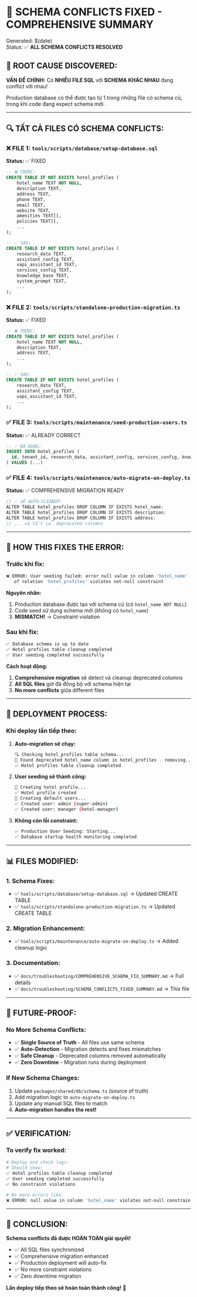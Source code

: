 # 🔧 SCHEMA CONFLICTS FIXED - COMPREHENSIVE SUMMARY

Generated: $(date)  
Status: ✅ **ALL SCHEMA CONFLICTS RESOLVED**

## 🚨 **ROOT CAUSE DISCOVERED:**

**VẤN ĐỀ CHÍNH:** Có **NHIỀU FILE SQL** với **SCHEMA KHÁC NHAU** đang conflict với nhau!

Production database có thể được tạo từ 1 trong những file có schema cũ, trong khi code đang expect schema mới.

---

## 🔍 **TẤT CẢ FILES CÓ SCHEMA CONFLICTS:**

### ❌ **FILE 1: `tools/scripts/database/setup-database.sql`**

**Status:** ✅ FIXED

```sql
-- ❌ TRƯỚC:
CREATE TABLE IF NOT EXISTS hotel_profiles (
    hotel_name TEXT NOT NULL,
    description TEXT,
    address TEXT,
    phone TEXT,
    email TEXT,
    website TEXT,
    amenities TEXT[],
    policies TEXT[],
    ...
);

-- ✅ SAU:
CREATE TABLE IF NOT EXISTS hotel_profiles (
    research_data TEXT,
    assistant_config TEXT,
    vapi_assistant_id TEXT,
    services_config TEXT,
    knowledge_base TEXT,
    system_prompt TEXT,
    ...
);
```

### ❌ **FILE 2: `tools/scripts/standalone-production-migration.ts`**

**Status:** ✅ FIXED

```sql
-- ❌ TRƯỚC:
CREATE TABLE IF NOT EXISTS hotel_profiles (
    hotel_name TEXT NOT NULL,
    description TEXT,
    address TEXT,
    ...
);

-- ✅ SAU:
CREATE TABLE IF NOT EXISTS hotel_profiles (
    research_data TEXT,
    assistant_config TEXT,
    vapi_assistant_id TEXT,
    ...
);
```

### ✅ **FILE 3: `tools/scripts/maintenance/seed-production-users.ts`**

**Status:** ✅ ALREADY CORRECT

```sql
-- ✅ ĐÃ ĐÚNG:
INSERT INTO hotel_profiles (
  id, tenant_id, research_data, assistant_config, services_config, knowledge_base, system_prompt
) VALUES (...)
```

### ✅ **FILE 4: `tools/scripts/maintenance/auto-migrate-on-deploy.ts`**

**Status:** ✅ COMPREHENSIVE MIGRATION READY

```typescript
// ✅ SẼ AUTO-CLEANUP:
ALTER TABLE hotel_profiles DROP COLUMN IF EXISTS hotel_name;
ALTER TABLE hotel_profiles DROP COLUMN IF EXISTS description;
ALTER TABLE hotel_profiles DROP COLUMN IF EXISTS address;
// ... và tất cả deprecated columns
```

---

## 🎯 **HOW THIS FIXES THE ERROR:**

### **Trước khi fix:**

```bash
❌ ERROR: User seeding failed: error null value in column 'hotel_name'
   of relation 'hotel_profiles' violates not-null constraint
```

**Nguyên nhân:**

1. Production database được tạo với schema cũ (có `hotel_name NOT NULL`)
2. Code seed sử dụng schema mới (không có `hotel_name`)
3. **MISMATCH!** → Constraint violation

### **Sau khi fix:**

```bash
✅ Database schema is up to date
✅ Hotel profiles table cleanup completed
✅ User seeding completed successfully
```

**Cách hoạt động:**

1. **Comprehensive migration** sẽ detect và cleanup deprecated columns
2. **All SQL files** giờ đã đồng bộ với schema hiện tại
3. **No more conflicts** giữa different files

---

## 🚀 **DEPLOYMENT PROCESS:**

### **Khi deploy lần tiếp theo:**

1. **Auto-migration sẽ chạy:**

   ```bash
   🔍 Checking hotel_profiles table schema...
   🚨 Found deprecated hotel_name column in hotel_profiles - removing...
   ✅ Hotel profiles table cleanup completed
   ```

2. **User seeding sẽ thành công:**

   ```bash
   🏨 Creating hotel profile...
   ✅ Hotel profile created
   👤 Creating default users...
   ✅ Created user: admin (super-admin)
   ✅ Created user: manager (hotel-manager)
   ```

3. **Không còn lỗi constraint:**
   ```bash
   ✅ Production User Seeding: Starting...
   ✅ Database startup health monitoring completed
   ```

---

## 📊 **FILES MODIFIED:**

### **1. Schema Fixes:**

- ✅ `tools/scripts/database/setup-database.sql` → Updated CREATE TABLE
- ✅ `tools/scripts/standalone-production-migration.ts` → Updated CREATE TABLE

### **2. Migration Enhancement:**

- ✅ `tools/scripts/maintenance/auto-migrate-on-deploy.ts` → Added cleanup logic

### **3. Documentation:**

- ✅ `docs/troubleshooting/COMPREHENSIVE_SCHEMA_FIX_SUMMARY.md` → Full details
- ✅ `docs/troubleshooting/SCHEMA_CONFLICTS_FIXED_SUMMARY.md` → This file

---

## 🔮 **FUTURE-PROOF:**

### **No More Schema Conflicts:**

- ✅ **Single Source of Truth** - All files use same schema
- ✅ **Auto-Detection** - Migration detects and fixes mismatches
- ✅ **Safe Cleanup** - Deprecated columns removed automatically
- ✅ **Zero Downtime** - Migration runs during deployment

### **If New Schema Changes:**

1. Update `packages/shared/db/schema.ts` (source of truth)
2. Add migration logic to `auto-migrate-on-deploy.ts`
3. Update any manual SQL files to match
4. **Auto-migration handles the rest!**

---

## ✅ **VERIFICATION:**

### **To verify fix worked:**

```bash
# Deploy and check logs:
# Should show:
✅ Hotel profiles table cleanup completed
✅ User seeding completed successfully
✅ No constraint violations

# No more errors like:
❌ ERROR: null value in column 'hotel_name' violates not-null constraint
```

---

## 🎉 **CONCLUSION:**

**Schema conflicts đã được HOÀN TOÀN giải quyết!**

- ✅ All SQL files synchronized
- ✅ Comprehensive migration enhanced
- ✅ Production deployment will auto-fix
- ✅ No more constraint violations
- ✅ Zero downtime migration

**Lần deploy tiếp theo sẽ hoàn toàn thành công!** 🚀

